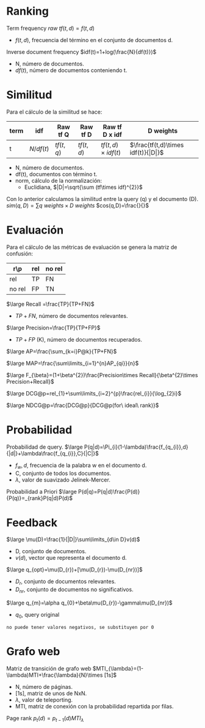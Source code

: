 # Ranking
Term frequency
$raw\ tf(t,d)=f(t,d)$
- $f(t,d)$, frecuencia del término en el conjunto de documentos d.

Inverse document frequency
$idf(t)=1+log(\frac{N}{df(t)})$
- N, número de documentos.
- $df(t)$, número de documentos conteniendo t.

# Similitud
Para el cálculo de la similitud se hace:

| term | idf       | Raw tf Q  | Raw tf D  | Raw tf D x idf         | D weights                            |
| ---- | --------- | --------- | --------- | ---------------------- | ------------------------------------ |
| t    | $N/df(t)$ | $tf(t,q)$ | $tf(t,d)$ | $tf(t,d)\times idf(t)$ | $\frac{tf(t,d)\times idf(t)}{\|D\|}$ |
- N, número de documentos.
- df(t), documentos con término t.
- norm, cálculo de la normalización:
	- Euclidiana, $|D|=\sqrt{\sum (tf\times idf)^{2}}$

Con lo anterior calculamos la similitud entre la query (q) y el documento (D).
$sim(q,D)=\sum q\ weights\times D\ weights$
$cos(q,D)=\frac{}{}$
# Evaluación
Para el cálculo de las métricas de evaluación se genera la matriz de confusión:

| r\p    | rel | no rel |
| ------ | --- | ------ |
| rel    | TP  | FN     |
| no rel | FP  | TN     |
$\large Recall =\frac{TP}{TP+FN}$
- $TP+FN$, número de documentos relevantes.

$\large Precision=\frac{TP}{TP+FP}$
- $TP+FP$ (K), número de documentos recuperados.

$\large AP=\frac{\sum_{k=i}P@k}{TP+FN}$

$\large MAP=\frac{\sum\limits_{i=1}^{n}AP_{qi}}{n}$

$\large F_{\beta}=(1+\beta^{2})\frac{Precision\times Recall}{\beta^{2}\times Precision+Recall}$

$\large DCG@p=rel_{1}+\sum\limits_{i=2}^{p}\frac{rel_{i}}{\log_{2}i}$

$\large NDCG@p=\frac{DCG@p}{DCG@p(for\ ideal\ rank)}$
# Probabilidad
Probabilidad de query.
$\large P(q|d)=\Pi_{i}(1-\lambda)\frac{f_{q_{i}},d}{|d|}+\lambda\frac{f_{q_{i}},C}{|C|}$
- $f_{w},d$, frecuencia de la palabra w en el documento d.
- C, conjunto de todos los documentos.
- $\lambda$, valor de suavizado Jelinek-Mercer.

Probabilidad a Priori
$\large P(d|q)=P(q|d)\frac{P(d)}{P(q)}=_{rank}P(q|d)P(d)$
# Feedback
$\large \mu(D)=\frac{1}{|D|}\sum\limits_{d\in D}v(d)$
- D, conjunto de documentos.
- $v(d)$, vector que representa el documento d.

$\large q_{opt}=\mu(D_{r})+[\mu(D_{r})-\mu(D_{nr})]$
- $D_{r}$, conjunto de documentos relevantes.
- $D_{nr}$, conjunto de documentos no significativos.

$\large q_{m}=\alpha q_{0}+\beta\mu(D_{r})-\gamma\mu(D_{nr})$
- $q_{0}$, query original

```note!
no puede tener valores negativos, se substituyen por 0
```
# Grafo web
Matriz de transición de grafo web
$MTI_{\lambda}=(1-\lambda)MTI+\frac{\lambda}{N}\times [1s]$
- N, número de páginas.
- [1s], matriz de unos de NxN.
- $\lambda$, valor de teleporting.
- MTI, matriz de conexión con la probabilidad repartida por filas.

Page rank
$p_{t}(d)=p_{t-1}(d)MTI_{\lambda}$
